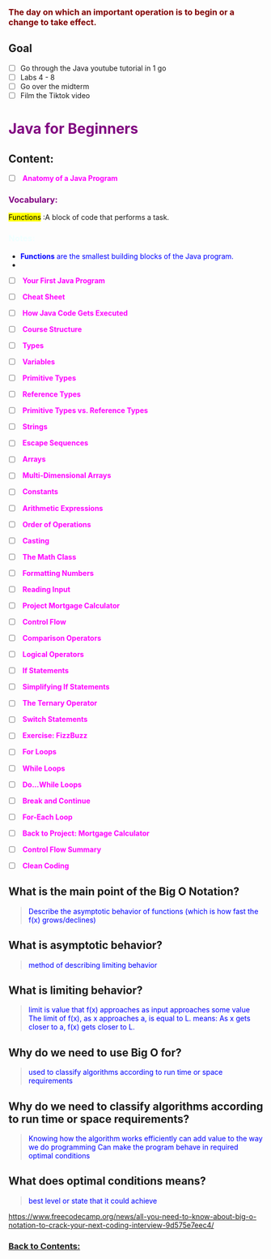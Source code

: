 ### <span style="color:maroon"> The day on which an important operation is to begin or a change to take effect. </span>

## Goal
- [ ] Go through the Java youtube tutorial in 1 go
- [ ] Labs 4 - 8 
- [ ] Go over the midterm
- [ ] Film the Tiktok video

# <span style="color:purple"> **Java for Beginners**</span>

## Content:
- [ ] <span style="color:magenta"> **Anatomy of a Java Program**</span>

### <span style="color:purple"> Vocabulary:</span>
<mark >Functions</mark>
 :A block of code that performs a task.
 
### <span style="color:azure"> Notes:</span>
- <span style="color:blue"> **Functions** are the smallest building blocks of the Java program.</span>
- <span style="color:blue">
- [ ] <span style="color:magenta"> **Your First Java Program**</span>

- [ ] <span style="color:magenta"> **Cheat Sheet**</span>

- [ ] <span style="color:magenta"> **How Java Code Gets Executed**</span>

- [ ] <span style="color:magenta"> **Course Structure**</span>

- [ ] <span style="color:magenta"> **Types**</span>

- [ ] <span style="color:magenta"> **Variables**</span>

- [ ] <span style="color:magenta"> **Primitive Types**</span>

- [ ] <span style="color:magenta"> **Reference Types**</span>

- [ ] <span style="color:magenta"> **Primitive Types vs. Reference Types**</span>

- [ ] <span style="color:magenta"> **Strings**</span>

- [ ] <span style="color:magenta"> **Escape Sequences**</span>

- [ ] <span style="color:magenta"> **Arrays**</span>

- [ ] <span style="color:magenta"> **Multi-Dimensional Arrays**</span>

- [ ] <span style="color:magenta"> **Constants**</span>

- [ ] <span style="color:magenta"> **Arithmetic Expressions**</span>

- [ ] <span style="color:magenta"> **Order of Operations**</span>

- [ ] <span style="color:magenta"> **Casting**</span>

- [ ] <span style="color:magenta"> **The Math Class**</span>

- [ ] <span style="color:magenta"> **Formatting Numbers**</span>

- [ ] <span style="color:magenta"> **Reading Input**</span>

- [ ] <span style="color:magenta"> **Project Mortgage Calculator**</span>

- [ ] <span style="color:magenta"> **Control Flow**</span>

- [ ] <span style="color:magenta"> **Comparison Operators**</span>

- [ ] <span style="color:magenta"> **Logical Operators**</span>

- [ ] <span style="color:magenta"> **If Statements**</span>

- [ ] <span style="color:magenta"> **Simplifying If Statements**</span>

- [ ] <span style="color:magenta"> **The Ternary Operator**</span>

- [ ] <span style="color:magenta"> **Switch Statements**</span>

- [ ] <span style="color:magenta"> **Exercise: FizzBuzz**</span>

- [ ] <span style="color:magenta"> **For Loops**</span>

- [ ] <span style="color:magenta"> **While Loops**</span>

- [ ] <span style="color:magenta"> **Do...While Loops**</span>

- [ ] <span style="color:magenta"> **Break and Continue**</span>

- [ ] <span style="color:magenta"> **For-Each Loop**</span>

- [ ] <span style="color:magenta"> **Back to Project: Mortgage Calculator**</span>

- [ ] <span style="color:magenta"> **Control Flow Summary**</span>

- [ ] <span style="color:magenta"> **Clean Coding**</span>


























## What is the main point of the Big O Notation?
> <span style="color:blue"> Describe the asymptotic behavior of functions (which is how fast the f(x) grows/declines)</span>

## What is asymptotic behavior? 
> <span style="color:blue"> method of describing limiting behavior</span>

## What is limiting behavior?
> <span style="color:blue"> limit is value that f(x) approaches as input approaches some value</span>
> <span style="color:blue"> The limit of f(x), as x approaches a, is equal to L.</span>
> <span style="color:blue"> means: As x gets closer to a, f(x) gets closer to L.</span>

## Why do we need to use Big O for?
> <span style="color:blue"> used to classify algorithms according to run time or space requirements</span>

## Why do we need to classify algorithms according to run time or space requirements?
> <span style="color:blue"> Knowing how the algorithm works efficiently can add value to the way we do programming</span>
> <span style="color:blue"> Can make the program behave in required optimal conditions</span>

## What does optimal conditions means? 
> <span style="color:blue"> best level or state that it could achieve</span>

https://www.freecodecamp.org/news/all-you-need-to-know-about-big-o-notation-to-crack-your-next-coding-interview-9d575e7eec4/

### [Back to Contents:](https://chelcey.github.io/cse11-self-study/)
